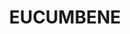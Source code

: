 ---
lastmod: '2025-04-06T06:05:20+00:00'
latitude: -36.404324
layout: suburb
longitude: 148.833511
postcode: '2628'
state: NSW
title: EUCUMBENE
url: /nsw/eucumbene/
---